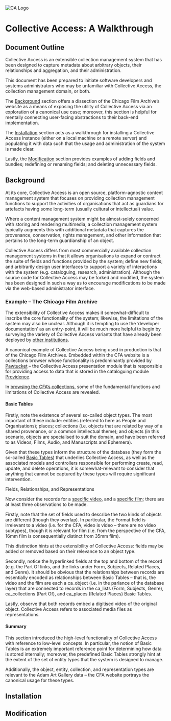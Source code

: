 ![CA Logo](http://www.collectiveaccess.org/sites/all/themes/collectiveaccess/img/body_logo.png)

# Collective Access: A Walkthrough

## Document OutlineCollective Access is an extensible collection management system that has been designed to capture metadata about arbitrary objects, their relationships and aggregation, and their administration.This document has been prepared to initiate software developers and systems administrators who may be unfamiliar with Collective Access, the collection management domain, or both.The [Background](#background) section offers a dissection of the Chicago Film Archive’s website as a means of exposing the utility of Collective Access via an exploration of a canonical use case; moreover, this section is helpful for mentally connecting user-facing abstractions to their back-end implementation.The [Installation](#installation) section acts as a walkthrough for installing a Collective Access instance (either on a local machine or a remote server) and populating it with data such that the usage and administration of the system is made clear.

Lastly, the [Modification](#modification) section provides examples of adding fields and bundles; redefining or renaming fields; and deleting unnecessary fields.## <a name="background"></a>BackgroundAt its core, Collective Access is an open source, platform-agnostic content management system that focuses on providing collection management functions to support the activities of organisations that act as guardians for artefacts having some long-term (usually cultural or intellectual) value.Where a content management system might be almost-solely concerned with storing and rendering multimedia, a collection management system typically augments this with additional metadata that captures the provenance, conservation, rights management, and other information that pertains to the long-term guardianship of an object.Collective Access differs from most commercially available collection management systems in that it allows organisations to expand or contract the suite of fields and functions provided by the system; define new fields; and arbitrarily design user interfaces to support a variety of interactions with the system (e.g. cataloguing, research, administration). Although the source code for Collective Access may be forked and modified, the system has been designed in such a way as to encourage modifications to be made via the web-based administrator interface.### Example – The Chicago Film ArchiveThe extensibility of Collective Access makes it somewhat-difficult to inscribe the core functionality of the system; likewise, the limitations of the system may also be unclear. Although it is tempting to use the ‘developer documentation’ as an entry-point, it will be much more helpful to begin by surveying the variety of Collective Access variants that have already been deployed by [other institutions](http://www.collectiveaccess.org/projects).A canonical example of Collective Access being used in production is that of the Chicago Film Archives. Embedded within the CFA website is a collections browser whose functionality is predominantly provided by [Pawtucket](https://github.com/collectiveaccess/pawtucket) – the Collective Access presentation module that is responsible for providing access to data that is stored in the cataloguing module [Providence](https://github.com/collectiveaccess/providence).In [browsing the CFA’s collections](http://www.chicagofilmarchives.org/collections/index.php/Browse/clearCriteria), some of the fundamental functions and limitations of Collective Access are revealed.#### Basic TablesFirstly, note the existence of several so-called object types. The most important of these include: entities (referred to here as People and Organisations); places; collections (i.e. objects that are related by way of a shared provenance, or a common intellectual theme); and objects (in this scenario, objects are specialised to suit the domain, and have been referred to as Videos, Films, Audio, and Manuscripts and Ephemera).Given that these types inform the structure of the database (they form the so-called [Basic Tables](http://docs.collectiveaccess.org/wiki/Basic_Tables)) that underlies Collective Access, as well as the associated models and controllers responsible for performing create, read, update, and delete operations, it is somewhat-relevant to consider that anything that cannot be captured by these types will require significant intervention.Fields, Relationships, and RepresentationsNow consider the records for a [specific video](http://www.chicagofilmarchives.org/collections/index.php/Detail/Object/Show/object_id/9219), and a [specific film](http://www.chicagofilmarchives.org/collections/index.php/Detail/Object/Show/object_id/14329); there are at least three observations to be made.Firstly, note that the set of fields used to describe the two kinds of objects are different (though they overlap). In particular, the Format field is irrelevant to a video (i.e. for the CFA, video is video – there are no video subtypes), though it is relevant for film (i.e. from the perspective of the CFA, 16mm film is consequentially distinct from 35mm film). This distinction hints at the extensibility of Collective Access: fields may be added or removed based on their relevance to an object type.Secondly, notice the hyperlinked fields at the top and bottom of the record (e.g. the Part Of links, and the links under Form, Subjects, Related Places, and Genre). It should be obvious that the relationships between records are essentially encoded as relationships between Basic Tables – that is, the video and the film are each a ca_object (i.e. in the parlance of the database layer) that are connected to records in the ca_lists (Form, Subjects, Genre), ca_collections (Part Of), and ca_places (Related Places) Basic Tables.Lastly, observe that both records embed a digitised video of the original object. Collective Access refers to associated media files as representations.#### SummaryThis section introduced the high-level functionality of Collective Access with reference to low-level concepts. In particular, the notion of Basic Tables is an extremely important reference point for determining how data is stored internally; moreover, the predefined Basic Tables strongly hint at the extent of the set of entity types that the system is designed to manage.Additionally, the object, entity, collection, and representation types are relevant to the Adam Art Gallery data – the CFA website portrays the canonical usage for these types.## <a name="installation"></a> Installation

## <a name="modification"></a>Modification